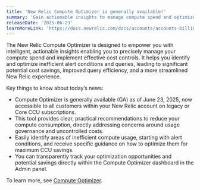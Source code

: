 ```yaml
---
title: 'New Relic Compute Optimizer is generally available!'
summary: 'Gain actionable insights to manage compute spend and optimize your New Relic usage with the new Compute Optimizer.'
releaseDate: '2025-06-23'
learnMoreLink: 'https://docs.newrelic.com/docs/accounts/accounts-billing/new-relic-one-pricing-billing/compute-optimizer'
---
```


The New Relic Compute Optimizer is designed to empower you with intelligent, actionable insights enabling you to precisely manage your compute spend and implement effective cost controls. It helps you identify and optimize inefficient alert conditions and queries, leading to significant potential cost savings, improved query efficiency, and a more streamlined New Relic experience.

Key things to know about today’s news:
- Compute Optimizer is generally available (GA) as of June 23, 2025, now accessible to all customers within your New Relic account on legacy or Core CCU subscriptions.
- This tool provides clear, practical recommendations to reduce your compute consumption, directly addressing concerns around usage governance and uncontrolled costs.
- Easily identify areas of inefficient compute usage, starting with alert conditions, and receive specific guidance on how to optimize them for maximum CCU savings.
- You can transparently track your optimization opportunities and potential savings directly within the Compute Optimizer dashboard in the Admin panel.

To learn more, see [Compute Optimizer](https://docs.newrelic.com/docs/accounts/accounts-billing/new-relic-one-pricing-billing/compute-optimizer/).
